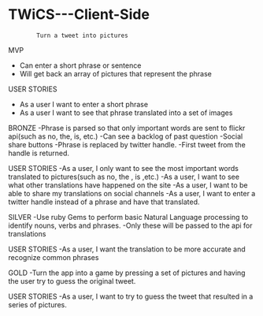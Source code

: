 # TWiCS---Client-Side

            Turn a tweet into pictures
MVP
  - Can enter a short phrase or sentence
  - Will get back an array of pictures that represent the phrase

USER STORIES
  - As a user I want to enter a short phrase
  - As a user I want to see that phrase translated into a set of images

BRONZE
  -Phrase is parsed so that only important words are sent to flickr api(such as no, the, is, etc.)
  -Can see a backlog of past question
  -Social share buttons
  -Phrase is replaced by twitter handle.
  -First tweet from the handle is returned.

USER STORIES
  -As a user, I only want to see the most important words translated to pictures(such as no, the , is ,etc.)
  -As a user, I want to see what other translations have happened on the site
  -As a user, I want to be able to share my translations on social channels
  -As a user, I want to enter a twitter handle instead of a phrase and have that translated.

SILVER
  -Use ruby Gems to perform basic Natural Language processing to identify nouns, verbs and phrases.
  -Only these will be passed to the api for translations

USER STORIES
  -As a user, I want the translation to be more accurate and recognize common phrases

GOLD
  -Turn the app into a game by pressing a set of pictures and having the user try to guess the original tweet.

USER STORIES
  -As a user, I want to try to guess the tweet that resulted in a series of pictures.
